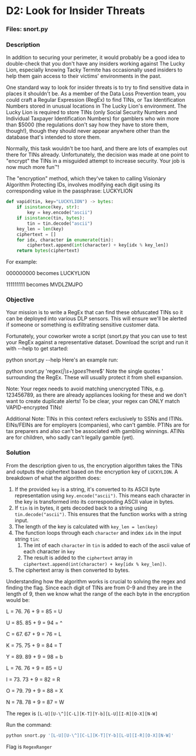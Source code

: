# D2: Look for Insider Threats

### Files: snort.py

### Description
In addition to securing your perimeter, it would probably be a good idea to double-check that you don't have any insiders working against The Lucky Lion, especially knowing Tacky Termite has occasionally used insiders to help them gain access to their victims' environments in the past.

One standard way to look for insider threats is to try to find sensitive data in places it shouldn't be. As a member of the Data Loss Prevention team, you could craft a Regular Expression (RegEx) to find TINs, or Tax Identification Numbers stored in unusual locations in The Lucky Lion's environment. The Lucky Lion is required to store TINs (only Social Security Numbers and Individual Taxpayer Identification Numbers) for gamblers who win more than $5000 (the regulations don't say how they have to store them, though!), though they should never appear anywhere other than the database that's intended to store them.

Normally, this task wouldn't be too hard, and there are lots of examples out there for TINs already. Unfortunately, the decision was made at one point to "encrypt" the TINs in a misguided attempt to increase security. Your job is now much more fun™!

The "encryption" method, which they've taken to calling Visionàry Algorithm Protecting IDs, involves modifying each digit using its corresponding value in the passphrase: LUCKYLION

```python
def vapid(tin, key="LUCKYLION") -> bytes:
    if isinstance(key, str):
        key = key.encode("ascii")
    if isinstance(tin, bytes):
        tin = tin.decode("ascii")
    key_len = len(key)
    ciphertext = []
    for idx, character in enumerate(tin):
        ciphertext.append(int(character) + key[idx % key_len])
    return bytes(ciphertext)
```

For example:

000000000 becomes LUCKYLION

111111111 becomes MVDLZMJPO


### Objective
Your mission is to write a RegEx that can find these obfuscated TINs so it can be deployed into various DLP sensors. This will ensure we'll be alerted if someone or something is exfiltrating sensitive customer data.

Fortunately, your coworker wrote a script (snort.py that you can use to test your RegEx against a representative dataset. Download the script and run it with --help to get started:

python snort.py --help
Here's an example run:

python snort.py 'regex(_|\s+)goes_?here$'
Note the single quotes ' surrounding the RegEx. These will usually protect it from shell expansion.

Note: Your regex needs to avoid matching unencrypted TINs, e.g. 123456789, as there are already appliances looking for these and we don't want to create duplicate alerts! To be clear, your regex can ONLY match VAPID-encrypted TINs!

Additional Note: TINs in this context refers exclusively to SSNs and ITINs. EINs/FEINs are for employers (companies), who can't gamble. PTINs are for tax preparers and also can't be associated with gambling winnings. ATINs are for children, who sadly can't legally gamble (yet).

### Solution
From the description given to us, the encryption algorithm takes the TINs and outputs the ciphertext based on the encryption key of `LUCKYLION`. A breakdown of what the algorithm does: 

1. If the provided `key` is a string, it's converted to its ASCII byte representation using `key.encode("ascii")`. This means each character in the key is transformed into its corresponding ASCII value in bytes.
2.  If `tin` is in bytes, it gets decoded back to a string using `tin.decode("ascii")`. This ensures that the function works with a string input.
3. The length of the key is calculated with `key_len = len(key)`
4. The function loops through each `character` and index `idx` in the input string `tin`:
    1. The int of each `character` in `tin` is added to each of the ascii value of each character in `key`
    2. The result is added to the `ciphertext` array in `ciphertext.append(int(character) + key[idx % key_len])`.
5. The ciphertext array is then converted to bytes.

Understanding how the algorithm works is crucial to solving the regex and finding the flag. Since each digit of TINs are from 0-9 and they are in the length of 9, then we know what the range of the each byte in the encryption would be:

L = 76. 76 + 9 = 85 = U

U = 85. 85 + 9 = 94 = ^

C = 67. 67 + 9 = 76 = L

K = 75. 75 + 9 = 84 = T

Y = 89. 89 + 9 = 98 = b

L = 76. 76 + 9 = 85 = U

I = 73. 73 + 9 = 82 = R

O = 79. 79 + 9 = 88 = X

N = 78. 78 + 9 = 87 = W

The regex is `[L-U][U-\^][C-L][K-T][Y-b][L-U][I-R][O-X][N-W]`

Run the command:
```bash
python snort.py '[L-U][U-\^][C-L][K-T][Y-b][L-U][I-R][O-X][N-W]'
```

Flag is `RegexRanger`